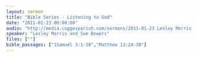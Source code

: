 ```yaml
---
layout: sermon
title: "Bible Series - Listening to God"
date: "2011-01-23 00:00:00"
audio: "http://media.coggesparish.com/sermons/2011-01-23 Lesley Morris and Sue Bowers.mp3"
speaker: "Lesley Morris and Sue Bowers"
files: [""]
bible_passages: ["1Samuel 3:1-10","Matthew 13:24-30"]
---
```

